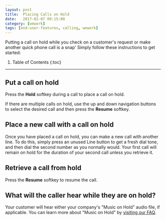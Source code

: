 ```yaml
---
layout: post
title:  Placing Calls on Hold
date:   2017-02-07 09:15:00
category: [wework]
tags: [end-user-features, calling, wework]
---
```


Putting a call on hold while you check on a customer's request or make another quick phone call is a snap' Simply follow these instructions to get started:

1. Table of Contents
{:toc}
* * *

## Put a call on hold

Press the **Hold** softkey during a call to place a call on hold. 

If there are multiple calls on hold, use the up and down navigation buttons to select the desired call and then press the **Resume** softkey.

## Place a new call with a call on hold

Once you have placed a call on hold, you can make a new call with another line. To do this, simply press an unused Line button to get a fresh dial tone, and then dial the second number as you normally would. Your first call will remain on hold for the duration of your second call unless you retrieve it.

## Retrieve a call from hold

Press the **Resume** softkey to resume the call.

## What will the caller hear while they are on hold?

Your customer will hear either your company's "Music on Hold" audio file, if applicable. You can learn more about "Music on Hold" by [visiting our FAQ](/office/music-on-hold).
